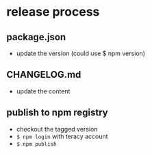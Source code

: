 release process
===============

package.json
------------
- update the version (could use $ npm version)

CHANGELOG.md
------------
- update the content

publish to npm registry
-----------------------
- checkout the tagged version
- `$ npm login` with teracy account
- `$ npm publish`

